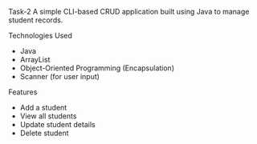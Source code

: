 Task-2
A simple CLI-based CRUD application built using Java to manage student records.

Technologies Used
- Java
- ArrayList
- Object-Oriented Programming (Encapsulation)
- Scanner (for user input)

Features
- Add a student
- View all students
- Update student details
- Delete student
